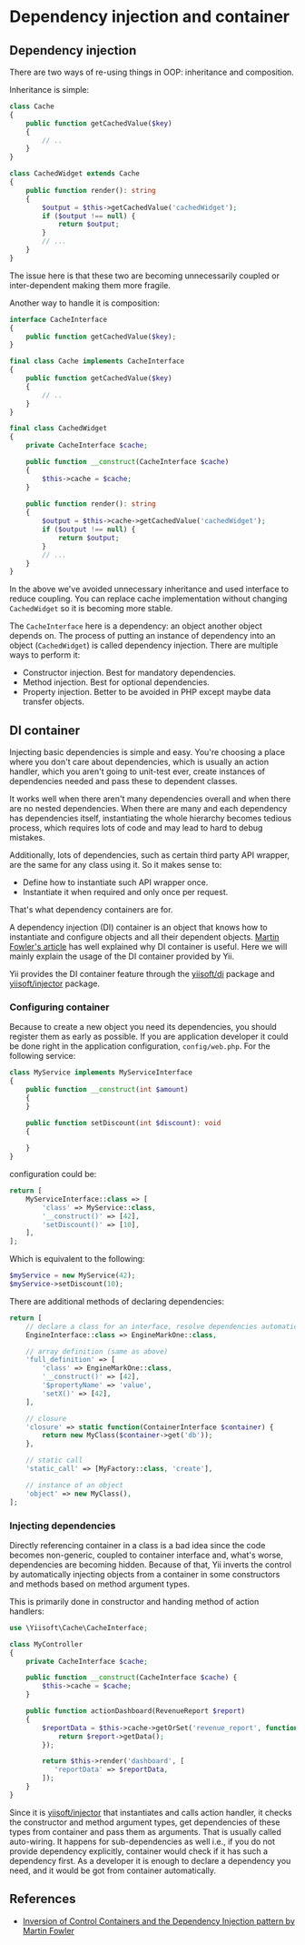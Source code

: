 # Dependency injection and container

## Dependency injection <span id="dependency-injection"></span>

There are two ways of re-using things in OOP: inheritance and composition.

Inheritance is simple:

```php
class Cache
{
    public function getCachedValue($key)
    {
        // ..
    }
}

class CachedWidget extends Cache
{
    public function render(): string
    {
        $output = $this->getCachedValue('cachedWidget');
        if ($output !== null) {
            return $output;
        }
        // ...        
    }
}
```

The issue here is that these two are becoming unnecessarily coupled or inter-dependent making them more fragile.

Another way to handle it is composition:

```php
interface CacheInterface
{
    public function getCachedValue($key);
}

final class Cache implements CacheInterface
{
    public function getCachedValue($key)
    {
        // ..
    }
}

final class CachedWidget
{
    private CacheInterface $cache;

    public function __construct(CacheInterface $cache)
    {
        $this->cache = $cache;
    }
    
    public function render(): string
    {
        $output = $this->cache->getCachedValue('cachedWidget');
        if ($output !== null) {
            return $output;
        }
        // ...        
    }
}
```

In the above we've avoided unnecessary inheritance and used interface to reduce coupling. You can replace cache
implementation without changing `CachedWidget` so it is becoming more stable.

The `CacheInterface` here is a dependency: an object another object depends on.
The process of putting an instance of dependency into an object (`CachedWidget`) is called dependency injection.
There are multiple ways to perform it:

- Constructor injection. Best for mandatory dependencies.
- Method injection. Best for optional dependencies.
- Property injection. Better to be avoided in PHP except maybe data transfer objects.


## DI container <span id="di-container"></span>

Injecting basic dependencies is simple and easy. You're choosing a place where you don't care about dependencies,
which is usually an action handler, which you aren't going to unit-test ever, create instances of dependencies needed
and pass these to dependent classes.

It works well when there aren't many dependencies overall and when there are no nested dependencies. When there are
many and each dependency has dependencies itself, instantiating the whole hierarchy becomes tedious process, which
requires lots of code and may lead to hard to debug mistakes.

Additionally, lots of dependencies, such as certain third party API wrapper, are the same for any class using it.
So it makes sense to:

- Define how to instantiate such API wrapper once.
- Instantiate it when required and only once per request.

That's what dependency containers are for.

A dependency injection (DI) container is an object that knows how to instantiate and configure objects and
all their dependent objects. [Martin Fowler's article](http://martinfowler.com/articles/injection.html) has well
explained why DI container is useful. Here we will mainly explain the usage of the DI container provided by Yii.

Yii provides the DI container feature through the [yiisoft/di](https://github.com/yiisoft/di) package and
[yiisoft/injector](https://github.com/yiisoft/injector) package.

### Configuring container <span id="configuring-container"></span>

Because to create a new object you need its dependencies, you should register them as early as possible.
If you are application developer it could be done right in the application configuration,
`config/web.php`. For the following service:

```php
class MyService implements MyServiceInterface
{
    public function __construct(int $amount)
    {
    }

    public function setDiscount(int $discount): void
    {
    
    }
}
```

configuration could be:

```php
return [
    MyServiceInterface::class => [
        'class' => MyService::class,
        '__construct()' => [42],
        'setDiscount()' => [10],
    ],
];
```

Which is equivalent to the following:

```php
$myService = new MyService(42);
$myService->setDiscount(10);
```

There are additional methods of declaring dependencies:

```php
return [
    // declare a class for an interface, resolve dependencies automatically
    EngineInterface::class => EngineMarkOne::class,

    // array definition (same as above)
    'full_definition' => [
        'class' => EngineMarkOne::class,
        '__construct()' => [42], 
        '$propertyName' => 'value',
        'setX()' => [42],
    ],

    // closure
    'closure' => static function(ContainerInterface $container) {
        return new MyClass($container->get('db'));
    },

    // static call
    'static_call' => [MyFactory::class, 'create'],

    // instance of an object
    'object' => new MyClass(),
];
```

### Injecting dependencies <span id="injecting-dependencies"></span>

Directly referencing container in a class is a bad idea since the code becomes non-generic, coupled to container interface
and, what's worse, dependencies are becoming hidden. Because of that, Yii inverts the control by automatically injecting
objects from a container in some constructors and methods based on method argument types.

This is primarily done in constructor and handing method of action handlers:

```php
use \Yiisoft\Cache\CacheInterface;

class MyController
{
    private CacheInterface $cache;

    public function __construct(CacheInterface $cache) {
        $this->cache = $cache;    
    }

    public function actionDashboard(RevenueReport $report)
    {
        $reportData = $this->cache->getOrSet('revenue_report', function() use ($report) {
            return $report->getData();               
        });

        return $this->render('dashboard', [
           'reportData' => $reportData,
        ]);
    }
}
```

Since it is [yiisoft/injector](https://github.com/yiisoft/injector) that instantiates and calls action handler, it
checks the constructor and method argument types, get dependencies of these types from container and pass them as
arguments. That is usually called auto-wiring. It happens for sub-dependencies as well i.e., if you do not provide dependency
explicitly, container would check if it has such a dependency first. As a developer it is enough to declare a dependency
you need, and it would be got from container automatically.


## References <span id="references"></span>

- [Inversion of Control Containers and the Dependency Injection pattern by Martin Fowler](https://martinfowler.com/articles/injection.html)
